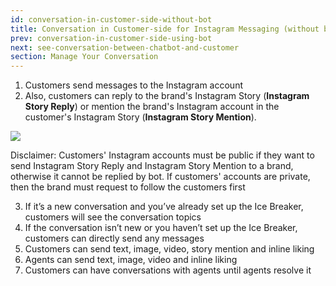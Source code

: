 ```yaml
---
id: conversation-in-customer-side-without-bot
title: Conversation in Customer-side for Instagram Messaging (without bot)
prev: conversation-in-customer-side-using-bot
next: see-conversation-between-chatbot-and-customer
section: Manage Your Conversation
---
```


1. Customers send messages to the Instagram account
2. Also, customers can reply to the brand's Instagram Story (**Instagram Story Reply**) or mention the brand's Instagram account in the customer's Instagram Story (**Instagram Story Mention**).

 <div className="info">
     <img loading="lazy" className="borderless" src="/assets/images/icon-info.svg" />
     <p>
     Disclaimer: Customers' Instagram accounts must be public if they want to send Instagram Story Reply and Instagram Story Mention to a brand, otherwise it cannot be replied by bot. If customers' accounts are private, then the brand must request to follow the customers first
     </p>
 </div>

3. If it’s a new conversation and you’ve already set up the Ice Breaker, customers will see the conversation topics
4. If the conversation isn’t new or you haven’t set up the Ice Breaker, customers can directly send any messages
5. Customers can send text, image, video, story mention and inline liking
6. Agents can send text, image, video and inline liking
7. Customers can have conversations with agents until agents resolve it
